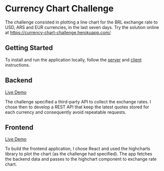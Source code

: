 # Currency Chart Challenge

The challenge consisted in plotting a line chart for the BRL exchange rate to USD, ARS and EUR currencies, in the last seven days. Try the solution online at https://currency-chart-challenge.herokuapp.com/

## Getting Started

To install and run the application locally, follow the [server](https://github.com/rodrigobello/currency-chart-challenge/tree/master/server) and [client](https://github.com/rodrigobello/currency-chart-challenge/tree/master/client) instructions.

## Backend

[Live Demo](https://brl-rate-api.herokuapp.com/)

The challenge specified a third-party API to collect the exchange rates. I chose then to develop a REST API that keep the latest quotes stored for each currency and consequently avoid repeatable requests.

## Frontend

[Live Demo](https://currency-chart-challenge.herokuapp.com/)

To build the frontend application, I chose React and used the highcharts library to plot the chart (as the challenge had specified). The app fetches the backend data and passes to the highchart component to exchange rate chart.
